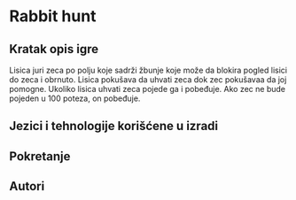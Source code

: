 # Rabbit hunt

Kratak opis igre
-----------------

Lisica juri zeca po polju koje sadrži žbunje koje  može da blokira pogled lisici do zeca i obrnuto. Lisica pokušava da uhvati zeca dok zec pokušavaa da joj pomogne. Ukoliko lisica uhvati zeca pojede ga i pobeđuje. Ako zec ne bude pojeden u 100 poteza, on pobeđuje.

Jezici i tehnologije korišćene u izradi
---------------------------------------

Pokretanje
----------

Autori
-------
